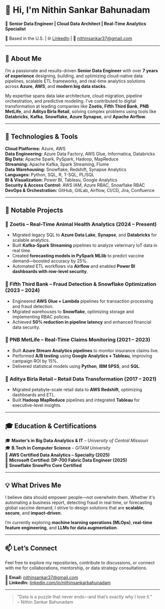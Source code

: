 # 👋 Hi, I'm Nithin Sankar Bahunadam

🎯 **Senior Data Engineer | Cloud Data Architect | Real-Time Analytics Specialist**

📍 Based in the U.S. | 🌐 [LinkedIn](https://www.linkedin.com/in/nithinsankarbahunadam/) | 📧 nithinsankar37@gmail.com

---

## 🚀 About Me

I’m a passionate and results-driven **Senior Data Engineer** with over **7 years of experience** designing, building, and optimizing cloud-native data pipelines, scalable ETL frameworks, and real-time analytics solutions across **Azure**, **AWS**, and **modern big data stacks**.

My expertise spans data lake architecture, cloud migration, pipeline orchestration, and predictive modeling. I’ve contributed to digital transformation at leading companies like **Zoetis**, **Fifth Third Bank**, **PNB MetLife**, and **Aditya Birla Retail**, solving complex problems using tools like **Databricks**, **Kafka**, **Snowflake**, **Azure Synapse**, and **Apache Airflow**.

---

## 🔧 Technologies & Tools

**Cloud Platforms:** Azure, AWS  
**Data Engineering:** Azure Data Factory, AWS Glue, Informatica, Databricks  
**Big Data:** Apache Spark, PySpark, Hadoop, MapReduce  
**Streaming:** Apache Kafka, Spark Streaming, Flume  
**Data Warehousing:** Snowflake, Redshift, Synapse Analytics  
**Languages:** Python, SQL, R, T-SQL, PL/SQL  
**BI & Visualization:** Power BI, Tableau, Google Analytics  
**Security & Access Control:** AWS IAM, Azure RBAC, Snowflake RBAC  
**DevOps & Orchestration:** GitHub, GitLab, Airflow, CI/CD, Jira, Confluence

---

## 💼 Notable Projects

### 🔹 **Zoetis – Real-Time Animal Health Analytics (2024 – Present)**
- Migrated legacy SQL to **Azure Data Lake**, **Synapse**, and **Databricks** for scalable analytics.
- Built **Kafka-Spark Streaming** pipelines to analyze veterinary IoT data in real time.
- Created **forecasting models in PySpark MLlib** to predict vaccine demand—boosted accuracy by 25%.
- Automated ETL workflows via **Airflow** and enabled **Power BI dashboards with row-level security**.

### 🔹 **Fifth Third Bank – Fraud Detection & Snowflake Optimization (2023 – 2024)**
- Engineered **AWS Glue + Lambda** pipelines for transaction processing and fraud detection.
- Migrated warehouses to **Snowflake**, optimizing storage and implementing RBAC policies.
- Achieved **50% reduction in pipeline latency** and enhanced financial data security.

### 🔹 **PNB MetLife – Real-Time Claims Monitoring (2021 – 2023)**
- Built **Azure Stream Analytics pipelines** to monitor insurance claims live.
- Performed **A/B testing** using **Google Analytics + Tableau**, improving campaign ROI by 15%.
- Delivered statistical models using **Python**, **IBM SPSS**, and **SQL**.

### 🔹 **Aditya Birla Retail – Retail Data Transformation (2017 – 2021)**
- Migrated petabyte-scale retail data to **AWS Redshift**, optimizing dashboards and ETL.
- Built **Hadoop MapReduce** pipelines and integrated **Tableau** for executive-level insights.

---

## 🎓 Education & Certifications

🎓 **Master’s in Big Data Analytics & IT** – *University of Central Missouri*  
🎓 **B.Tech in Computer Science** – *GITAM University*  
📜 **AWS Certified Data Analytics – Specialty (2025)**  
📜 **Microsoft Certified: DP-700 Fabric Data Engineer (2025)**  
📜 **Snowflake SnowPro Core Certified**

---

## 💡 What Drives Me

I believe data should empower people—not overwhelm them. Whether it's automating a business report, detecting fraud in real time, or forecasting global vaccine demand, I strive to design solutions that are **scalable**, **secure**, and **impact-driven**.

I’m currently exploring **machine learning operations (MLOps)**, **real-time feature engineering**, and **LLMs for data augmentation**.

---

## 📫 Let’s Connect

Feel free to explore my repositories, contribute to discussions, or connect with me for collaborations, mentorship, or data strategy consultations.

📨 **Email:** nithinsankar37@gmail.com  
🔗 **LinkedIn:** [linkedin.com/in/nithinsankarbahunadam](https://www.linkedin.com/in/nithinsankarbahunadam)

---

> “Data is a puzzle that never ends—and that’s exactly why I love it.”  
> – Nithin Sankar Bahunadam
